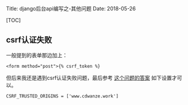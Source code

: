 Title: django后台api编写之-其他问题
Date: 2018-05-26

[TOC]
## csrf认证失败

一般提到的表单那边加上：

```
<form method="post">{% csrf_token %}
```

但后来我还是遇到csrf认证失败问题，最后参考 [这个问题的答案](https://stackoverflow.com/questions/38841109/csrf-validation-does-not-work-on-django-using-https) 如下设置才可以。

```
CSRF_TRUSTED_ORIGINS = ['www.cdwanze.work']
```


